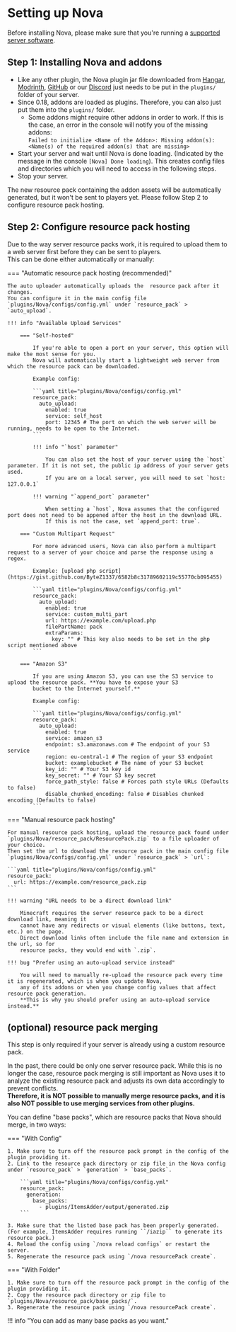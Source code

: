 # Setting up Nova

Before installing Nova, please make sure that you're running a [supported server software](compatibility/index.md#compatible-server-software).

## Step 1: Installing Nova and addons

* Like any other plugin, the Nova plugin jar file downloaded from [Hangar](https://hangar.papermc.io/xenondevs/Nova), [Modrinth](https://modrinth.com/plugin/nova-framework), [GitHub](https://github.com/xenondevs/Nova) or our [Discord](https://discord.gg/hnEknVWvUe) just needs to be put in the ``plugins/`` folder of your server.
* Since 0.18, addons are loaded as plugins. Therefore, you can also just put them into the `plugins/` folder.
    * Some addons might require other addons in order to work.
        If this is the case, an error in the console will notify you of the missing addons:  
        `Failed to initialize <Name of the Addon>: Missing addon(s): <Name(s) of the required addon(s) that are missing>`
* Start your server and wait until Nova is done loading. (Indicated by the message in the console `[Nova] Done loading`). This creates config files and directories which you will need to access in the following steps.
* Stop your server.

The new resource pack containing the addon assets will be automatically generated, but it won't be sent to players yet.
Please follow Step 2 to configure resource pack hosting.

## Step 2: Configure resource pack hosting

Due to the way server resource packs work, it is required to upload them to a web server first before they can be sent to players.  
This can be done either automatically or manually:

=== "Automatic resource pack hosting (recommended)"

    The auto uploader automatically uploads the  resource pack after it changes.
    You can configure it in the main config file `plugins/Nova/configs/config.yml` under `resource_pack` > `auto_upload`.
    
    !!! info "Available Upload Services"
        
        === "Self-hosted"
        
            If you're able to open a port on your server, this option will make the most sense for you.
            Nova will automatically start a lightweight web server from which the resource pack can be downloaded.
        
            Example config:
            
            ```yaml title="plugins/Nova/configs/config.yml"
            resource_pack:
              auto_upload:
                enabled: true
                service: self_host
                port: 12345 # The port on which the web server will be running, needs to be open to the Internet.
            ```
        
            !!! info "`host` parameter"
        
                You can also set the host of your server using the `host` parameter. If it is not set, the public ip address of your server gets used.
                If you are on a local server, you will need to set `host: 127.0.0.1`
        
            !!! warning "`append_port` parameter"
        
                When setting a `host`, Nova assumes that the configured port does not need to be appened after the host in the download URL.
                If this is not the case, set `append_port: true`.
    
        === "Custom Multipart Request"
        
            For more advanced users, Nova can also perform a multipart request to a server of your choice and parse the response using a regex.
 
            Example: [upload php script](https://gist.github.com/ByteZ1337/6582b8c31789602119c55770cb095455)
    
            ```yaml title="plugins/Nova/configs/config.yml"
            resource_pack:
              auto_upload:
                enabled: true
                service: custom_multi_part
                url: https://example.com/upload.php
                filePartName: pack
                extraParams:
                  key: "" # This key also needs to be set in the php script mentioned above
            ```
        
        === "Amazon S3"
    
            If you are using Amazon S3, you can use the S3 service to upload the resource pack. **You have to expose your S3 
            bucket to the Internet yourself.**
    
            Example config:
            
            ```yaml title="plugins/Nova/configs/config.yml"
            resource_pack:
              auto_upload:
                enabled: true
                service: amazon_s3
                endpoint: s3.amazonaws.com # The endpoint of your S3 service
                region: eu-central-1 # The region of your S3 endpoint
                bucket: examplebucket # The name of your S3 bucket
                key_id: "" # Your S3 key id
                key_secret: "" # Your S3 key secret
                force_path_style: false # Forces path style URLs (Defaults to false)
                disable_chunked_encoding: false # Disables chunked encoding (Defaults to false)
            ```

=== "Manual resource pack hosting"

    For manual resource pack hosting, upload the resource pack found under `plugins/Nova/resource_pack/ResourcePack.zip` to a file uploader of your choice.
    Then set the url to download the resource pack in the main config file `plugins/Nova/configs/config.yml` under `resource_pack` > `url`:
    
    ```yaml title="plugins/Nova/configs/config.yml"
    resource_pack:
      url: https://example.com/resource_pack.zip
    ```
    
    !!! warning "URL needs to be a direct download link"

        Minecraft requires the server resource pack to be a direct download link, meaning it
        cannot have any redirects or visual elements (like buttons, text, etc.) on the page.
        Direct download links often include the file name and extension in the url, so for
        resource packs, they would end with `.zip`.

    !!! bug "Prefer using an auto-upload service instead"
    
        You will need to manually re-upload the resource pack every time it is regenerated, which is when you update Nova,
        any of its addons or when you change config values that affect resource pack generation.  
        **This is why you should prefer using an auto-upload service instead.**

## (optional) resource pack merging

This step is only required if your server is already using a custom resource pack.

In the past, there could be only one server resource pack. While this is no longer the case, resource pack
merging is still important as Nova uses it to analyze the existing resource pack and adjusts its own data accordingly
to prevent conflicts.  
**Therefore, it is NOT possible to manually merge resource packs, and it is also NOT possible to use merging services from other plugins.**

You can define "base packs", which are resource packs that Nova should merge, in two ways:  

=== "With Config"

    1. Make sure to turn off the resource pack prompt in the config of the plugin providing it.
    2. Link to the resource pack directory or zip file in the Nova config under `resource_pack` > `generation` > `base_packs`.

        ```yaml title="plugins/Nova/configs/config.yml"
        resource_pack:
          generation:
            base_packs:
              - plugins/ItemsAdder/output/generated.zip
        ```

    3. Make sure that the listed base pack has been properly generated. (For example, ItemsAdder requires running ``/iazip`` to generate its resource pack.)
    4. Reload the config using `/nova reload configs` or restart the server.
    5. Regenerate the resource pack using `/nova resourcePack create`.

=== "With Folder"

    1. Make sure to turn off the resource pack prompt in the config of the plugin providing it.
    2. Copy the resource pack directory or zip file to `plugins/Nova/resource_pack/base_packs/`.
    3. Regenerate the resource pack using `/nova resourcePack create`.

!!! info "You can add as many base packs as you want."
